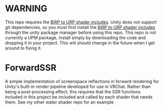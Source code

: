 # WARNING
This repo requires the [BiRP to URP shader includes](https://github.com/Error-mdl/URP-ShaderIncludes-For-BiRP). Unity does not support git dependencies, so you must first install the [BiRP to URP shader includes](https://github.com/Error-mdl/URP-ShaderIncludes-For-BiRP) through the unity package manager before using this repo. This repo is not currently a UPM package, install simply by downloading the code and dropping it in your project. This will should change in the future when I get around to fixing it.

# ForwardSSR
A simple implementation of screenspace reflections in forward rendering for Unity's built-in render pipeline developed for use in VRChat. Rather than being a post-processing
effect, this requires that the SSR functions included in this project be included and called by each shader that needs them. See my other water shader repo for an example